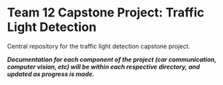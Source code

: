 # Team 12 Capstone Project: Traffic Light Detection
Central repository for the traffic light detection capstone project.

***Documentation for each component of the project (car communication, computer vision, etc)
will be within each respective directory, and updated as progress is made.***
